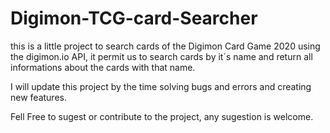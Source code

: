 # Digimon-TCG-card-Searcher
this is a little project to  search cards of the Digimon Card Game 2020 using the digimon.io API, it permit us to search cards by it´s name and return all informations about the cards with that name.

I will update this project by the time solving bugs and errors and creating new  features.


Fell Free to sugest or contribute to the project, any sugestion is welcome.
